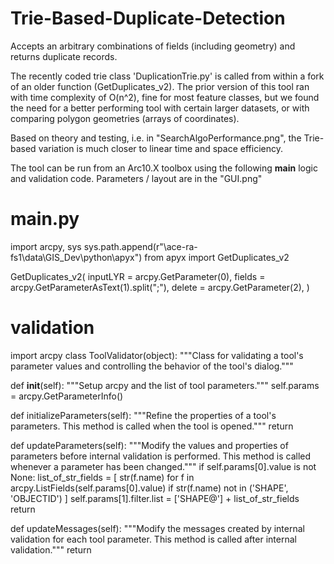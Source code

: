 # Trie-Based-Duplicate-Detection
Accepts an arbitrary combinations of fields (including geometry) and returns duplicate records.

The recently coded trie class 'DuplicationTrie.py' is called from within a fork of an older function (GetDuplicates_v2). The prior version of this tool ran with time complexity of O(n^2), fine for most feature classes, but we found the need for a better performing tool with certain larger datasets, or with comparing polygon geometries (arrays of coordinates).

Based on theory and testing, i.e. in "SearchAlgoPerformance.png", the Trie-based variation is much closer to linear time and space efficiency.

The tool can be run from an Arc10.X toolbox using the following __main__ logic and validation code. Parameters / layout are in the "GUI.png"

# __main__.py

import arcpy, sys
sys.path.append(r"\\ace-ra-fs1\data\GIS\_Dev\python\apyx")
from apyx import GetDuplicates_v2

GetDuplicates_v2(   inputLYR = arcpy.GetParameter(0),
                    fields = arcpy.GetParameterAsText(1).split(";"),
                    delete = arcpy.GetParameter(2),
                    )

# __validation__

import arcpy
class ToolValidator(object):
  """Class for validating a tool's parameter values and controlling
  the behavior of the tool's dialog."""

  def __init__(self):
    """Setup arcpy and the list of tool parameters."""
    self.params = arcpy.GetParameterInfo()

  def initializeParameters(self):
    """Refine the properties of a tool's parameters.  This method is
    called when the tool is opened."""
    return

  def updateParameters(self):
    """Modify the values and properties of parameters before internal
    validation is performed.  This method is called whenever a parameter
    has been changed."""
    if self.params[0].value is not None:
      list_of_str_fields = [
	      str(f.name) for f in arcpy.ListFields(self.params[0].value)
	      if str(f.name) not in ('SHAPE', 'OBJECTID')
	    ]
	    self.params[1].filter.list = ['SHAPE@'] + list_of_str_fields
    return

  def updateMessages(self):
    """Modify the messages created by internal validation for each tool
    parameter.  This method is called after internal validation."""
    return

